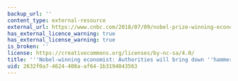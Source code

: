 ```yaml
---
backup_url: ''
content_type: external-resource
external_url: https://www.cnbc.com/2018/07/09/nobel-prize-winning-economist-joseph-stiglitz-criticizes-bitcoin.html
has_external_licence_warning: true
has_external_license_warning: true
is_broken: ''
license: https://creativecommons.org/licenses/by-nc-sa/4.0/
title: '''Nobel-winning economist: Authorities will bring down ''hammer'' on bitcoin'
uid: 2632f0a7-4624-408a-af64-1b3194043563
---
```

